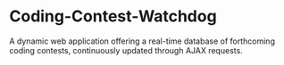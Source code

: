 # Coding-Contest-Watchdog
A dynamic web application offering a real-time database of forthcoming coding contests, continuously updated through AJAX requests.

